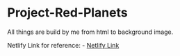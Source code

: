 # Project-Red-Planets
All things are build by me from html to background image.

Netlify Link for reference: - [Netlify Link](clever-newton-d3ae98.netlify.app)
